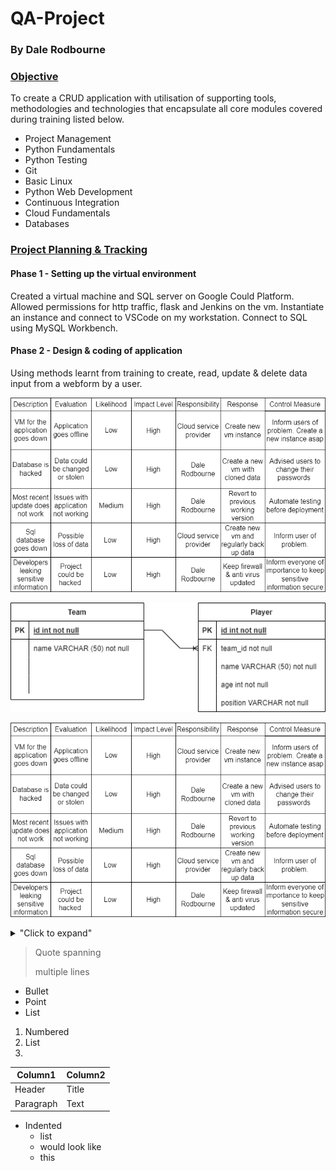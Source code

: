# QA-Project

<h3>By Dale Rodbourne</h3>

<h3><u>Objective</u></h3>

To create a CRUD application with utilisation of supporting tools,
methodologies and technologies that encapsulate all core modules
covered during training listed below.

* Project Management
* Python Fundamentals
* Python Testing
* Git
* Basic Linux
* Python Web Development
* Continuous Integration
* Cloud Fundamentals
* Databases

<h3><u>Project Planning & Tracking</u></h3>
<h4>Phase 1 - Setting up the virtual environment</h4>

Created a virtual machine and SQL server on Google Could Platform. Allowed permissions for http traffic, flask and Jenkins on the vm. Instantiate an instance and connect to VSCode on my workstation. Connect to SQL using MySQL Workbench.

<h4>Phase 2 - Design & coding of application</h4>

 Using methods learnt from training to create, read, update & delete data input from a webform by a user. 

<p>
<img src="https://github.com/drodbourne/QA-Project/blob/main/Risk%20Assesment.drawio.png">
</p>

<p>
<img src="https://raw.githubusercontent.com/drodbourne/dalerep/abdd36170493bf13e8193f90b4d960bf19bdb54d/Database%20diagram.drawio.png">
</p>


<p>
<img src=https://github.com/drodbourne/QA-Project/blob/main/Risk%20Assesment.drawio.png>
</p>

<details>
<summary>"Click to expand"</summary>
this is hidden
</details>

> Quote spanning
>
>
> multiple lines
* Bullet
* Point
* List

1. Numbered
2. List
3. 


| Column1     | Column2     |
| ----------- | ----------- |
| Header      | Title       |
| Paragraph   | Text        |

* Indented
    * list
    * would look like
     * this

